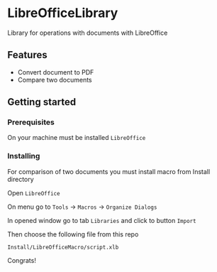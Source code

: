 # LibreOfficeLibrary
Library for operations with documents with LibreOffice
## Features
* Convert document to PDF
* Compare two documents
## Getting started
### Prerequisites
On your machine must be installed `LibreOffice`
### Installing
For comparison of two documents you must install macro from Install directory

Open `LibreOffice`

On menu go to `Tools` -> `Macros` -> `Organize Dialogs`

In opened window go to tab `Libraries` and click to button `Import`

Then choose the following file from this repo
```
Install/LibreOfficeMacro/script.xlb
```
Congrats!
